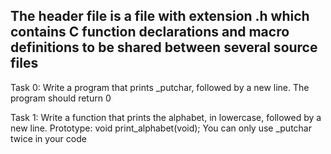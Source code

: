 ## The header file is a file with extension .h which contains C function declarations and macro definitions to be shared between several source files

Task 0: Write a program that prints _putchar, followed by a new line.
The program should return 0


Task 1: Write a function that prints the alphabet, in lowercase, followed by a new line.
Prototype: void print_alphabet(void);
You can only use _putchar twice in your code



